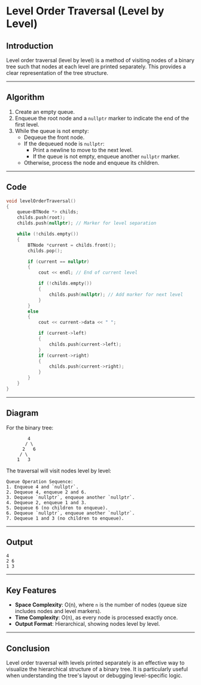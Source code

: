 # Level Order Traversal (Level by Level)

## Introduction

Level order traversal (level by level) is a method of visiting nodes of a binary tree such that nodes at each level are printed separately. This provides a clear representation of the tree structure.

---

## Algorithm

1. Create an empty queue.
2. Enqueue the root node and a `nullptr` marker to indicate the end of the first level.
3. While the queue is not empty:
   - Dequeue the front node.
   - If the dequeued node is `nullptr`:
     - Print a newline to move to the next level.
     - If the queue is not empty, enqueue another `nullptr` marker.
   - Otherwise, process the node and enqueue its children.

---

## Code

```cpp
void levelOrderTraversal()
{
    queue<BTNode *> childs;
    childs.push(root);
    childs.push(nullptr); // Marker for level separation

    while (!childs.empty())
    {
        BTNode *current = childs.front();
        childs.pop();

        if (current == nullptr)
        {
            cout << endl; // End of current level

            if (!childs.empty())
            {
                childs.push(nullptr); // Add marker for next level
            }
        }
        else
        {
            cout << current->data << " ";

            if (current->left)
            {
                childs.push(current->left);
            }
            if (current->right)
            {
                childs.push(current->right);
            }
        }
    }
}
```

---

## Diagram

For the binary tree:

```
        4
       / \
      2   6
     / \
    1   3
```

The traversal will visit nodes level by level:

```
Queue Operation Sequence:
1. Enqueue 4 and `nullptr`.
2. Dequeue 4, enqueue 2 and 6.
3. Dequeue `nullptr`, enqueue another `nullptr`.
4. Dequeue 2, enqueue 1 and 3.
5. Dequeue 6 (no children to enqueue).
6. Dequeue `nullptr`, enqueue another `nullptr`.
7. Dequeue 1 and 3 (no children to enqueue).
```

---

## Output

```
4
2 6
1 3
```

---

## Key Features

- **Space Complexity**: O(n), where `n` is the number of nodes (queue size includes nodes and level markers).
- **Time Complexity**: O(n), as every node is processed exactly once.
- **Output Format**: Hierarchical, showing nodes level by level.

---

## Conclusion

Level order traversal with levels printed separately is an effective way to visualize the hierarchical structure of a binary tree. It is particularly useful when understanding the tree's layout or debugging level-specific logic.
